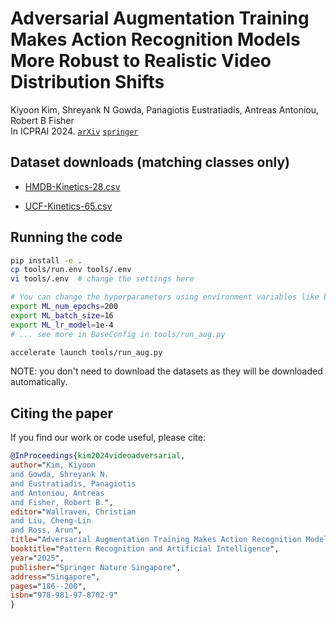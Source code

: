 # Adversarial Augmentation Training Makes Action Recognition Models More Robust to Realistic Video Distribution Shifts

Kiyoon Kim, Shreyank N Gowda, Panagiotis Eustratiadis, Antreas Antoniou, Robert B Fisher  
In ICPRAI 2024. [`arXiv`](https://arxiv.org/abs/2401.11406) [`springer`](https://link.springer.com/chapter/10.1007/978-981-97-8702-9_13)

## Dataset downloads (matching classes only)

- [HMDB-Kinetics-28.csv](https://github.com/kiyoon/video-adversarial-augmentation/files/15058451/hmdb-kinetics-28.csv)

- [UCF-Kinetics-65.csv](https://github.com/kiyoon/video-adversarial-augmentation/files/15058460/ucf-kinetics-65.csv)


## Running the code

```bash
pip install -e .
cp tools/run.env tools/.env
vi tools/.env  # change the settings here

# You can change the hyperparameters using environment variables like below
export ML_num_epochs=200
export ML_batch_size=16
export ML_lr_model=1e-4
# ... see more in BaseConfig in tools/run_aug.py

accelerate launch tools/run_aug.py
```

NOTE: you don't need to download the datasets as they will be downloaded automatically.

## Citing the paper

If you find our work or code useful, please cite:

```BibTeX
@InProceedings{kim2024videoadversarial,
author="Kim, Kiyoon
and Gowda, Shreyank N.
and Eustratiadis, Panagiotis
and Antoniou, Antreas
and Fisher, Robert B.",
editor="Wallraven, Christian
and Liu, Cheng-Lin
and Ross, Arun",
title="Adversarial Augmentation Training Makes Action Recognition Models More Robust to Realistic Video Distribution Shifts",
booktitle="Pattern Recognition and Artificial Intelligence",
year="2025",
publisher="Springer Nature Singapore",
address="Singapore",
pages="186--200",
isbn="978-981-97-8702-9"
}
```

